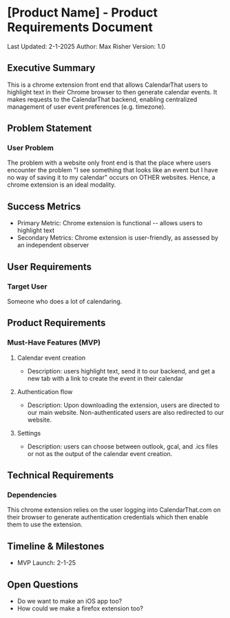 # [Product Name] - Product Requirements Document
Last Updated: 2-1-2025
Author: Max Risher
Version: 1.0

## Executive Summary
This is a chrome extension front end that allows CalendarThat users to highlight text in their Chrome browser to then generate calendar events. It makes requests to the CalendarThat backend, enabling centralized management of user event preferences (e.g. timezone).

## Problem Statement
### User Problem
The problem with a website only front end is that the place where users encounter the problem "I see something that looks like an event but I have no way of saving it to my calendar" occurs on OTHER websites. Hence, a chrome extension is an ideal modality.

## Success Metrics
- Primary Metric: Chrome extension is functional -- allows users to highlight text
- Secondary Metrics: Chrome extension is user-friendly, as assessed by an independent observer

## User Requirements

### Target User
Someone who does a lot of calendaring.

## Product Requirements

### Must-Have Features (MVP)
1. Calendar event creation
   - Description: users highlight text, send it to our backend, and get a new tab with a link to create the event in their calendar

2. Authentication flow
   - Description: Upon downloading the extension, users are directed to our main website. Non-authenticated users are also redirected to our website.

3. Settings
   - Description: users can choose between outlook, gcal, and .ics files or not as the output of the calendar event creation.

## Technical Requirements

### Dependencies
This chrome extension relies on the user logging into CalendarThat.com on their browser to generate authentication credentials which then enable them to use the extension.

## Timeline & Milestones
- MVP Launch: 2-1-25

## Open Questions
- Do we want to make an iOS app too?
- How could we make a firefox extension too?